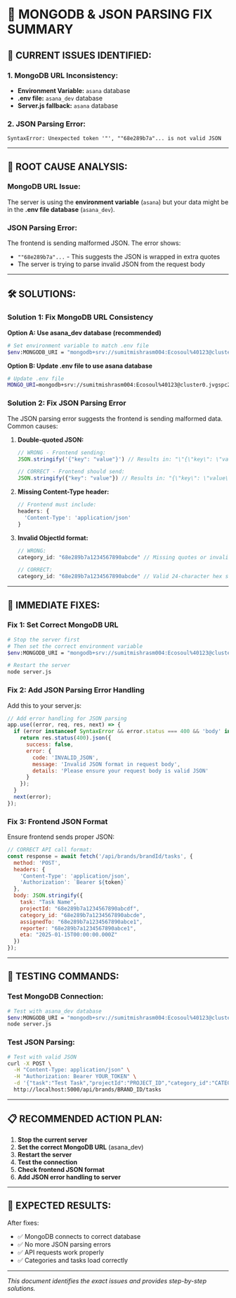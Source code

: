 # 🔧 MONGODB & JSON PARSING FIX SUMMARY

## 🚨 **CURRENT ISSUES IDENTIFIED:**

### **1. MongoDB URL Inconsistency:**
- **Environment Variable:** `asana` database
- **.env file:** `asana_dev` database  
- **Server.js fallback:** `asana` database

### **2. JSON Parsing Error:**
```
SyntaxError: Unexpected token '"', ""68e289b7a"... is not valid JSON
```

---

## 🎯 **ROOT CAUSE ANALYSIS:**

### **MongoDB URL Issue:**
The server is using the **environment variable** (`asana`) but your data might be in the **.env file database** (`asana_dev`).

### **JSON Parsing Error:**
The frontend is sending malformed JSON. The error shows:
- `""68e289b7a"...` - This suggests the JSON is wrapped in extra quotes
- The server is trying to parse invalid JSON from the request body

---

## 🛠️ **SOLUTIONS:**

### **Solution 1: Fix MongoDB URL Consistency**

**Option A: Use asana_dev database (recommended)**
```bash
# Set environment variable to match .env file
$env:MONGODB_URI = "mongodb+srv://sumitmishrasm004:Ecosoul%40123@cluster0.jvgspc2.mongodb.net/asana_dev?retryWrites=true&w=majority"
```

**Option B: Update .env file to use asana database**
```bash
# Update .env file
MONGO_URI=mongodb+srv://sumitmishrasm004:Ecosoul%40123@cluster0.jvgspc2.mongodb.net/asana?retryWrites=true&w=majority
```

### **Solution 2: Fix JSON Parsing Error**

The JSON parsing error suggests the frontend is sending malformed data. Common causes:

1. **Double-quoted JSON:**
   ```javascript
   // WRONG - Frontend sending:
   JSON.stringify('{"key": "value"}') // Results in: "\"{\"key\": \"value\"}\""
   
   // CORRECT - Frontend should send:
   JSON.stringify({"key": "value"}) // Results in: "{\"key\": \"value\"}"
   ```

2. **Missing Content-Type header:**
   ```javascript
   // Frontend must include:
   headers: {
     'Content-Type': 'application/json'
   }
   ```

3. **Invalid ObjectId format:**
   ```javascript
   // WRONG:
   category_id: "68e289b7a1234567890abcde" // Missing quotes or invalid format
   
   // CORRECT:
   category_id: "68e289b7a1234567890abcde" // Valid 24-character hex string
   ```

---

## 🚀 **IMMEDIATE FIXES:**

### **Fix 1: Set Correct MongoDB URL**
```bash
# Stop the server first
# Then set the correct environment variable
$env:MONGODB_URI = "mongodb+srv://sumitmishrasm004:Ecosoul%40123@cluster0.jvgspc2.mongodb.net/asana_dev?retryWrites=true&w=majority"

# Restart the server
node server.js
```

### **Fix 2: Add JSON Parsing Error Handling**
Add this to your server.js:

```javascript
// Add error handling for JSON parsing
app.use((error, req, res, next) => {
  if (error instanceof SyntaxError && error.status === 400 && 'body' in error) {
    return res.status(400).json({
      success: false,
      error: {
        code: 'INVALID_JSON',
        message: 'Invalid JSON format in request body',
        details: 'Please ensure your request body is valid JSON'
      }
    });
  }
  next(error);
});
```

### **Fix 3: Frontend JSON Format**
Ensure frontend sends proper JSON:

```javascript
// CORRECT API call format:
const response = await fetch('/api/brands/brandId/tasks', {
  method: 'POST',
  headers: {
    'Content-Type': 'application/json',
    'Authorization': `Bearer ${token}`
  },
  body: JSON.stringify({
    task: "Task Name",
    projectId: "68e289b7a1234567890abcdf",
    category_id: "68e289b7a1234567890abcde",
    assignedTo: "68e289b7a1234567890abce1",
    reporter: "68e289b7a1234567890abce1",
    eta: "2025-01-15T00:00:00.000Z"
  })
});
```

---

## 🧪 **TESTING COMMANDS:**

### **Test MongoDB Connection:**
```bash
# Test with asana_dev database
$env:MONGODB_URI = "mongodb+srv://sumitmishrasm004:Ecosoul%40123@cluster0.jvgspc2.mongodb.net/asana_dev?retryWrites=true&w=majority"
node server.js
```

### **Test JSON Parsing:**
```bash
# Test with valid JSON
curl -X POST \
  -H "Content-Type: application/json" \
  -H "Authorization: Bearer YOUR_TOKEN" \
  -d '{"task":"Test Task","projectId":"PROJECT_ID","category_id":"CATEGORY_ID","assignedTo":"USER_ID","reporter":"USER_ID","eta":"2025-01-15T00:00:00.000Z"}' \
  http://localhost:5000/api/brands/BRAND_ID/tasks
```

---

## 📋 **RECOMMENDED ACTION PLAN:**

1. **Stop the current server**
2. **Set the correct MongoDB URL** (asana_dev)
3. **Restart the server**
4. **Test the connection**
5. **Check frontend JSON format**
6. **Add JSON error handling to server**

---

## 🎯 **EXPECTED RESULTS:**

After fixes:
- ✅ MongoDB connects to correct database
- ✅ No more JSON parsing errors
- ✅ API requests work properly
- ✅ Categories and tasks load correctly

---

*This document identifies the exact issues and provides step-by-step solutions.*
